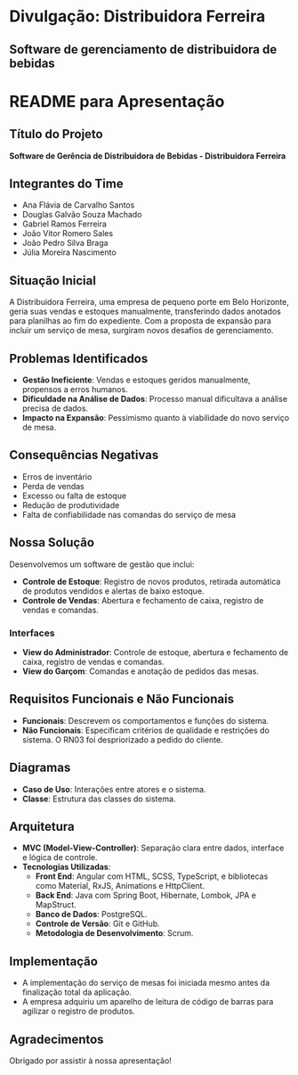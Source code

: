 # Divulgação: Distribuidora Ferreira

## Software de gerenciamento de distribuidora de bebidas

# README para Apresentação

## Título do Projeto
**Software de Gerência de Distribuidora de Bebidas - Distribuidora Ferreira**

## Integrantes do Time
- Ana Flávia de Carvalho Santos
- Douglas Galvão Souza Machado
- Gabriel Ramos Ferreira
- João Vitor Romero Sales
- João Pedro Silva Braga
- Júlia Moreira Nascimento

## Situação Inicial
A Distribuidora Ferreira, uma empresa de pequeno porte em Belo Horizonte, geria suas vendas e estoques manualmente, transferindo dados anotados para planilhas ao fim do expediente. Com a proposta de expansão para incluir um serviço de mesa, surgiram novos desafios de gerenciamento.

## Problemas Identificados
- **Gestão Ineficiente**: Vendas e estoques geridos manualmente, propensos a erros humanos.
- **Dificuldade na Análise de Dados**: Processo manual dificultava a análise precisa de dados.
- **Impacto na Expansão**: Pessimismo quanto à viabilidade do novo serviço de mesa.

## Consequências Negativas
- Erros de inventário
- Perda de vendas
- Excesso ou falta de estoque
- Redução de produtividade
- Falta de confiabilidade nas comandas do serviço de mesa

## Nossa Solução
Desenvolvemos um software de gestão que inclui:
- **Controle de Estoque**: Registro de novos produtos, retirada automática de produtos vendidos e alertas de baixo estoque.
- **Controle de Vendas**: Abertura e fechamento de caixa, registro de vendas e comandas.

### Interfaces
- **View do Administrador**: Controle de estoque, abertura e fechamento de caixa, registro de vendas e comandas.
- **View do Garçom**: Comandas e anotação de pedidos das mesas.

## Requisitos Funcionais e Não Funcionais
- **Funcionais**: Descrevem os comportamentos e funções do sistema.
- **Não Funcionais**: Especificam critérios de qualidade e restrições do sistema. O RN03 foi despriorizado a pedido do cliente.

## Diagramas
- **Caso de Uso**: Interações entre atores e o sistema.
- **Classe**: Estrutura das classes do sistema.

## Arquitetura
- **MVC (Model-View-Controller)**: Separação clara entre dados, interface e lógica de controle.
- **Tecnologias Utilizadas**:
  - **Front End**: Angular com HTML, SCSS, TypeScript, e bibliotecas como Material, RxJS, Animations e HttpClient.
  - **Back End**: Java com Spring Boot, Hibernate, Lombok, JPA e MapStruct.
  - **Banco de Dados**: PostgreSQL.
  - **Controle de Versão**: Git e GitHub.
  - **Metodologia de Desenvolvimento**: Scrum.

## Implementação
- A implementação do serviço de mesas foi iniciada mesmo antes da finalização total da aplicação.
- A empresa adquiriu um aparelho de leitura de código de barras para agilizar o registro de produtos.

## Agradecimentos
Obrigado por assistir à nossa apresentação!

